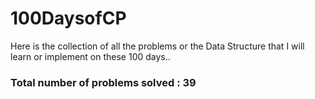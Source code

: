 # 100DaysofCP
Here is the collection of all the problems or the Data Structure that I will learn or implement on these 100 days..

### Total number of problems solved : 39
